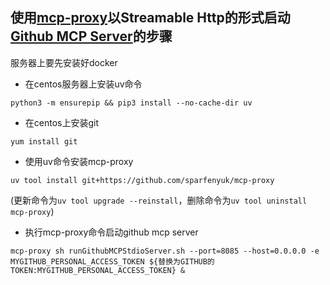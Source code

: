 ## 使用[mcp-proxy](https://github.com/sparfenyuk/mcp-proxy)以Streamable Http的形式启动[Github MCP Server](https://github.com/github/github-mcp-server)的步骤
服务器上要先安装好docker
- 在centos服务器上安装uv命令
```
python3 -m ensurepip && pip3 install --no-cache-dir uv
```
- 在centos上安装git
```
yum install git
```
- 使用uv命令安装mcp-proxy
```
uv tool install git+https://github.com/sparfenyuk/mcp-proxy
```
(更新命令为`uv tool upgrade --reinstall`，删除命令为`uv tool uninstall mcp-proxy`)
- 执行mcp-proxy命令启动github mcp server
```
mcp-proxy sh runGithubMCPStdioServer.sh --port=8085 --host=0.0.0.0 -e MYGITHUB_PERSONAL_ACCESS_TOKEN ${替换为GITHUB的TOKEN:MYGITHUB_PERSONAL_ACCESS_TOKEN} &
```
